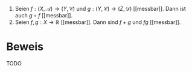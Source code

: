 1. Seien $f: (X, \mathcal{A}) \to (Y, \mathcal{C})$ und $g: (Y, \mathcal{C}) \to (Z, \mathcal{D})$ [[messbar]]. Dann ist auch $g \circ f$ [[messbar]].
2. Seien $f, g: X \to \mathbb{R}$ [[messbar]]. Dann sind $f + g$ und $fg$ [[messbar]].

# Beweis

TODO